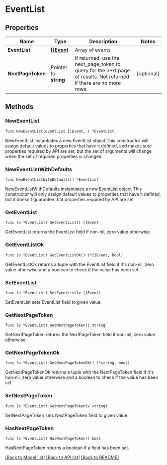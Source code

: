 # EventList

## Properties

Name | Type | Description | Notes
------------ | ------------- | ------------- | -------------
**EventList** | [**[]Event**](Event.md) | Array of events | 
**NextPageToken** | Pointer to **string** | If returned, use the next_page_token to query for the next page of results. Not returned if there are no more rows. | [optional] 

## Methods

### NewEventList

`func NewEventList(eventList []Event, ) *EventList`

NewEventList instantiates a new EventList object
This constructor will assign default values to properties that have it defined,
and makes sure properties required by API are set, but the set of arguments
will change when the set of required properties is changed

### NewEventListWithDefaults

`func NewEventListWithDefaults() *EventList`

NewEventListWithDefaults instantiates a new EventList object
This constructor will only assign default values to properties that have it defined,
but it doesn't guarantee that properties required by API are set

### GetEventList

`func (o *EventList) GetEventList() []Event`

GetEventList returns the EventList field if non-nil, zero value otherwise.

### GetEventListOk

`func (o *EventList) GetEventListOk() (*[]Event, bool)`

GetEventListOk returns a tuple with the EventList field if it's non-nil, zero value otherwise
and a boolean to check if the value has been set.

### SetEventList

`func (o *EventList) SetEventList(v []Event)`

SetEventList sets EventList field to given value.


### GetNextPageToken

`func (o *EventList) GetNextPageToken() string`

GetNextPageToken returns the NextPageToken field if non-nil, zero value otherwise.

### GetNextPageTokenOk

`func (o *EventList) GetNextPageTokenOk() (*string, bool)`

GetNextPageTokenOk returns a tuple with the NextPageToken field if it's non-nil, zero value otherwise
and a boolean to check if the value has been set.

### SetNextPageToken

`func (o *EventList) SetNextPageToken(v string)`

SetNextPageToken sets NextPageToken field to given value.

### HasNextPageToken

`func (o *EventList) HasNextPageToken() bool`

HasNextPageToken returns a boolean if a field has been set.


[[Back to Model list]](../README.md#documentation-for-models) [[Back to API list]](../README.md#documentation-for-api-endpoints) [[Back to README]](../README.md)


